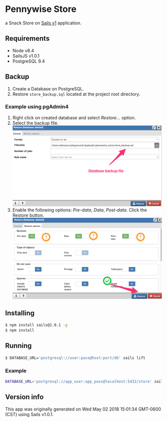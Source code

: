 # Pennywise Store
a Snack Store on [Sails v1](https://sailsjs.com) application. 

## Requirements
* Node v8.4
* SailsJS v1.0.1
* PostgreSQL 9.4

## Backup
1. Create a Database on PostgreSQL.
2. Restore `store_backup.sql` located at the project root directory.

### Example using pgAdmin4
1. Right click on created database and select _Restore…_ option.
2. Select the backup file.
![Select backup file](doc/img/backup1.png?raw=true "Selecting backup file")
3. Enable the following options: _Pre-data_, _Data_, _Post-data_. Click the Restore button.
![Enable options](doc/img/backup2.png?raw=true "Enable options")

## Installing
```sh
$ npm install sails@1.0.1 -g
$ npm install
```

## Running
```sh
$ DATABASE_URL='postgresql://user:pass@host:port/db' sails lift
```

### Example
```sh
DATABASE_URL='postgresql://app_user:app_pass@localhost:5432/store' sails lift
```

## Version info

This app was originally generated on Wed May 02 2018 15:01:34 GMT-0600 (CST) using Sails v1.0.1.